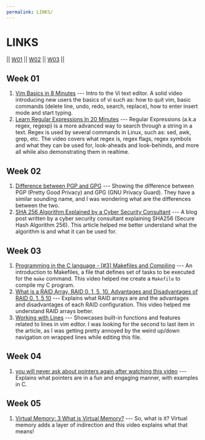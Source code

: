 ```yaml
---
permalink: LINKS/
---
```


# LINKS

|| [W01](#week-01) || [W02](#week-02) || [W03](#week-03) ||

## Week 01

1. [Vim Basics in 8 Minutes](https://www.youtube.com/watch?v=ggSyF1SVFr4) --- Intro to the Vi text editor. A solid video introducing new users the basics of vi such as: how to quit vim, basic commands (delete line, undo, redo, search, replace), how to enter insert mode and start typing.
1. [Learn Regular Expressions In 20 Minutes](https://www.youtube.com/watch?v=rhzKDrUiJVk) --- Regular Expressions (a.k.a regex, regexp) is a more advanced way to search through a string in a text. Regex is used by several commands in Linux, such as: sed, awk, grep, etc. The video covers what regex is, regex flags, regex symbols and what they can be used for, look-aheads and look-behinds, and more all while also demonstrating them in realtime.

## Week 02

1. [Difference between PGP and GPG](https://www.tutorialspoint.com/difference-between-pgp-and-gpg) --- Showing the difference between PGP (Pretty Good Privacy) and GPG (GNU Privacy Guard). They have a similar sounding name, and I was wondering what are the differences between the two.
1. [SHA 256 Algorithm Explained by a Cyber Security Consultant](https://sectigostore.com/blog/sha-256-algorithm-explained-by-a-cyber-security-consultant/) --- A blog post written by a cyber security consultant explaining SHA256 (Secure Hash Algorithm 256). This article helped me better understand what the algorithm is and what it can be used for.

## Week 03

1. [Programming in the C language - [#3] Makefiles and Compiling](https://www.youtube.com/watch?v=zfuOcvYrhOs) --- An introduction to Makefiles, a file that defines set of tasks to be executed for the `make` command. This video helped me create a `Makefile` to compile my C program.
1. [What is a RAID Array, RAID 0, 1, 5, 10. Advantages and Disadvantages of RAID 0. 1. 5 10](https://www.youtube.com/watch?v=MZfRxjEGRj4) --- Explains what RAID arrays are and the advantages and disadvantages of each RAID configuration. This video helped me understand RAID arrays better.
1. [Working with Lines](https://mkaz.blog/working-with-vim/lines) --- Showcases built-in functions and features related to lines in vim editor. I was looking for the second to last item in the article, as I was getting pretty annoyed by the weird up/down navigation on wrapped lines while editing this file.

## Week 04

1. [you will never ask about pointers again after watching this video](https://www.youtube.com/watch?v=2ybLD6_2gKM) --- Explains what pointers are in a fun and engaging manner, with examples in C.

## Week 05
1. [Virtual Memory: 3 What is Virtual Memory?](https://www.youtube.com/watch?v=5lFnKYCZT5o) --- So, what is it? Virtual memory adds a layer of indirection and this video explains what that means!
